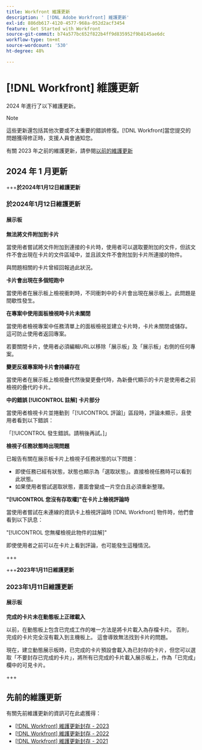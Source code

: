```yaml
---
title: Workfront 維護更新
description: ' [!DNL Adobe Workfront] 維護更新'
exl-id: 886db617-4120-4577-968a-052d2acf3454
feature: Get Started with Workfront
source-git-commit: b74a577bc652f822b4ff9d835952f9b8145ae6dc
workflow-type: tm+mt
source-wordcount: '530'
ht-degree: 48%

---
```


# [!DNL Workfront] 維護更新

2024 年進行了以下維護更新。

>[!NOTE]
>
>這些更新還包括其他次要或不太重要的錯誤修復。[!DNL Workfront]當您提交的問題獲得修正時，支援人員會通知您。

有關 2023 年之前的維護更新，請參閱[以前的維護更新](#previous-maintenance-updates)

## 2024 年 1 月更新

+++**於2024年1月12日維護更新**

### 於2024年1月12日維護更新

#### 展示板

**無法將文件附加到卡片**

當使用者嘗試將文件附加到連接的卡片時，使用者可以選取要附加的文件，但該文件不會出現在卡片的文件區域中，並且該文件不會附加到卡片所連接的物件。

與問題相關的卡片曾經回報過此狀況。

**卡片會出現在多個短跑中**

當使用者在展示板上檢視衝刺時，不同衝刺中的卡片會出現在展示板上。此問題是間歇性發生。

**在專案中使用面板檢視時卡片未關閉**

當使用者檢視專案中任務清單上的面板檢視並建立卡片時，卡片未關閉或儲存。 這可防止使用者返回專案。

若要關閉卡片，使用者必須編輯URL以移除「展示板」及「展示板」右側的任何專案。

**變更反複專案時卡片會持續存在**

當使用者在展示板上檢視疊代然後變更疊代時，為新疊代顯示的卡片是使用者之前檢視的疊代的卡片。

**中的錯誤 [!UICONTROL 註解] 卡片部分**

當使用者檢視卡片並捲動到「[!UICONTROL 評論]」區段時，評論未顯示，且使用者看到以下錯誤：

「[!UICONTROL 發生錯誤。請稍後再試。]」

**檢視子任務狀態時出現問題**

已報告有關在展示板卡片上檢視子任務狀態的以下問題：

* 即使任務已經有狀態，狀態也顯示為「選取狀態」。直接檢視任務時可以看到此狀態。
* 如果使用者嘗試選取狀態，畫面會變成一片空白且必須重新整理。

**&quot;[!UICONTROL 您沒有存取權]&quot;在卡片上檢視評論時**

當使用者嘗試在未連線的資訊卡上檢視評論時 [!DNL Workfront] 物件時，他們會看到以下訊息：

&quot;[!UICONTROL 您無權檢視此物件的註解]&quot;

即使使用者之前可以在卡片上看到評論，也可能發生這種情況。

+++

+++**2023年1月11日維護更新**

### 2023年1月11日維護更新

#### 展示板

**完成的卡片未在動態板上正確載入**

以前，在動態板上包含已完成工作的唯一方法是將卡片載入為存檔卡片。 否則，完成的卡片完全沒有載入到主機板上。 這會導致無法找到卡片的問題。

現在，建立動態展示板時，已完成的卡片預設會載入為已封存的卡片，但您可以選取「不要封存已完成的卡片」，將所有已完成的卡片載入展示板上，作為「已完成」欄中的可見卡片。

+++

## 先前的維護更新

有關先前維護更新的資訊可在此處獲得：

* [[!DNL Workfront] 維護更新封存 - 2023](2023-updates.md)
* [[!DNL Workfront] 維護更新封存 - 2022](2022-updates.md)
* [[!DNL Workfront] 維護更新封存 - 2021](2021-updates.md)
